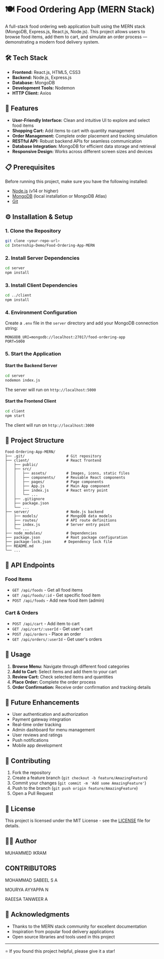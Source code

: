 # 🍽️ Food Ordering App (MERN Stack)

A full-stack food ordering web application built using the MERN stack (MongoDB, Express.js, React.js, Node.js). This project allows users to browse food items, add them to cart, and simulate an order process — demonstrating a modern food delivery system.

## 🛠️ Tech Stack

- **Frontend:** React.js, HTML5, CSS3
- **Backend:** Node.js, Express.js
- **Database:** MongoDB
- **Development Tools:** Nodemon
- **HTTP Client:** Axios

## 🚀 Features

- **User-Friendly Interface:** Clean and intuitive UI to explore and select food items
- **Shopping Cart:** Add items to cart with quantity management
- **Order Management:** Complete order placement and tracking simulation
- **RESTful API:** Robust backend APIs for seamless communication
- **Database Integration:** MongoDB for efficient data storage and retrieval
- **Responsive Design:** Works across different screen sizes and devices

## 📋 Prerequisites

Before running this project, make sure you have the following installed:

- [Node.js](https://nodejs.org/) (v14 or higher)
- [MongoDB](https://www.mongodb.com/) (local installation or MongoDB Atlas)
- [Git](https://git-scm.com/)

## ⚙️ Installation & Setup

### 1. Clone the Repository

```bash
git clone <your-repo-url>
cd Internship-Demo/Food-Ordering-App-MERN
```

### 2. Install Server Dependencies

```bash
cd server
npm install
```

### 3. Install Client Dependencies

```bash
cd ../client
npm install
```

### 4. Environment Configuration

Create a `.env` file in the `server` directory and add your MongoDB connection string:

```env
MONGODB_URI=mongodb://localhost:27017/food-ordering-app
PORT=5000
```

### 5. Start the Application

#### Start the Backend Server

```bash
cd server
nodemon index.js
```

The server will run on `http://localhost:5000`

#### Start the Frontend Client

```bash
cd client
npm start
```

The client will run on `http://localhost:3000`

## 📁 Project Structure

```
Food-Ordering-App-MERN/
├── .git/                   # Git repository
├── client/                 # React frontend
│   ├── public/
│   ├── src/
│   │   ├── assets/         # Images, icons, static files
│   │   ├── components/     # Reusable React components
│   │   ├── pages/          # Page components
│   │   ├── App.js          # Main App component
│   │   ├── index.js        # React entry point
│   │   └── ...
│   ├── .gitignore
│   ├── package.json
│   └── ...
├── server/                 # Node.js backend
│   ├── models/             # MongoDB data models
│   ├── routes/             # API route definitions
│   ├── index.js            # Server entry point
│   └── ...
├── node_modules/           # Dependencies
├── package.json            # Root package configuration
├── package-lock.json      # Dependency lock file
├── README.md
└── ...
```

## 🔗 API Endpoints

### Food Items
- `GET /api/foods` - Get all food items
- `GET /api/foods/:id` - Get specific food item
- `POST /api/foods` - Add new food item (admin)

### Cart & Orders
- `POST /api/cart` - Add item to cart
- `GET /api/cart/:userId` - Get user's cart
- `POST /api/orders` - Place an order
- `GET /api/orders/:userId` - Get user's orders

## 🎯 Usage

1. **Browse Menu:** Navigate through different food categories
2. **Add to Cart:** Select items and add them to your cart
3. **Review Cart:** Check selected items and quantities
4. **Place Order:** Complete the order process
5. **Order Confirmation:** Receive order confirmation and tracking details

## 🚧 Future Enhancements

- User authentication and authorization
- Payment gateway integration
- Real-time order tracking
- Admin dashboard for menu management
- User reviews and ratings
- Push notifications
- Mobile app development

## 🤝 Contributing

1. Fork the repository
2. Create a feature branch (`git checkout -b feature/AmazingFeature`)
3. Commit your changes (`git commit -m 'Add some AmazingFeature'`)
4. Push to the branch (`git push origin feature/AmazingFeature`)
5. Open a Pull Request

## 📝 License

This project is licensed under the MIT License - see the [LICENSE](LICENSE) file for details.

## 👨‍💻 Author
MUHAMMED IKRAM
## CONTRIBUTORS
MOHAMMAD SABEEL S A 

MOURYA AYYAPPA N

RAEESA TANWEER A

## 🙏 Acknowledgments

- Thanks to the MERN stack community for excellent documentation
- Inspiration from popular food delivery applications
- Open source libraries and tools used in this project

---

⭐ If you found this project helpful, please give it a star!
